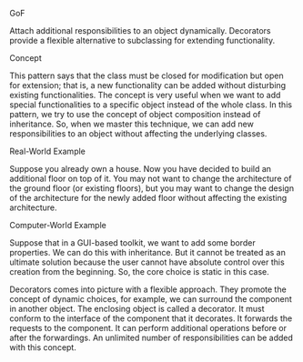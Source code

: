 GoF 

Attach additional responsibilities to an object dynamically. Decorators provide a flexible alternative to subclassing for extending functionality.

Concept

This pattern says that the class must be closed for modification but open for extension; that is, a new functionality can be added without disturbing existing functionalities. The concept is very useful when we want to add special functionalities to a specific object instead of the whole class. In this pattern, we try to use the concept of object composition instead of inheritance. So, when we master this technique, we can add new responsibilities to an object without affecting the underlying classes.

Real-World Example

Suppose you already own a house. Now you have decided to build an additional floor on top of it. You may not want to change the architecture of the ground floor (or existing floors), but you may want to change the design of the architecture for the newly added floor without affecting the existing architecture.

Computer-World Example

Suppose that in a GUI-based toolkit, we want to add some border properties. We can do this with inheritance. But it cannot be treated as an ultimate solution because the user cannot have absolute control over this creation from the beginning. So, the core choice is static in this case.

Decorators comes into picture with a flexible approach. They promote the concept of dynamic choices, for example, we can surround the component in another object. The enclosing object is called a decorator. It must conform to the interface of the component that it decorates. It forwards the requests to the component. It can perform additional operations before or after the forwardings. An unlimited number of responsibilities can be added with this concept.